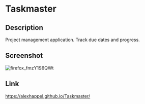 # Taskmaster

## Description
Project management application. Track due dates and progress.



## Screenshot

![firefox_fmzY1S6QWt](https://github.com/AlexHappel/Taskmaster/assets/156026228/5ee6d32a-0fc2-4793-a7df-bc569b8ca854)




## Link
https://alexhappel.github.io/Taskmaster/ 
